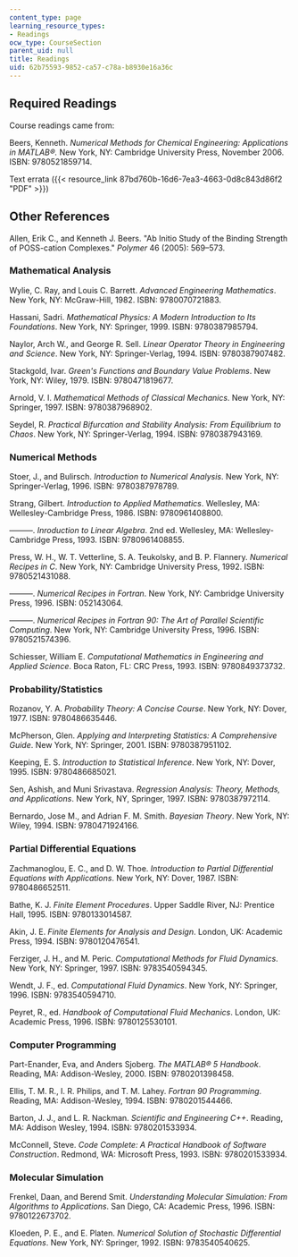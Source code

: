 ```yaml
---
content_type: page
learning_resource_types:
- Readings
ocw_type: CourseSection
parent_uid: null
title: Readings
uid: 62b75593-9852-ca57-c78a-b8930e16a36c
---
```


Required Readings
-----------------

Course readings came from:

Beers, Kenneth. _Numerical Methods for Chemical Engineering: Applications in MATLAB®._ New York, NY: Cambridge University Press, November 2006. ISBN: 9780521859714.

Text errata ({{< resource_link 87bd760b-16d6-7ea3-4663-0d8c843d86f2 "PDF" >}})

Other References
----------------

Allen, Erik C., and Kenneth J. Beers. "Ab Initio Study of the Binding Strength of POSS-cation Complexes." _Polymer_ 46 (2005): 569–573.

### Mathematical Analysis

Wylie, C. Ray, and Louis C. Barrett. _Advanced Engineering Mathematics_. New York, NY: McGraw-Hill, 1982. ISBN: 9780070721883.

Hassani, Sadri. _Mathematical Physics: A Modern Introduction to Its Foundations_. New York, NY: Springer, 1999. ISBN: 9780387985794.

Naylor, Arch W., and George R. Sell. _Linear Operator Theory in Engineering and Science_. New York, NY: Springer-Verlag, 1994. ISBN: 9780387907482.

Stackgold, Ivar. _Green's Functions and Boundary Value Problems_. New York, NY: Wiley, 1979. ISBN: 9780471819677.

Arnold, V. I. _Mathematical Methods of Classical Mechanics_. New York, NY: Springer, 1997. ISBN: 9780387968902.

Seydel, R. _Practical Bifurcation and Stability Analysis: From Equilibrium to Chaos_. New York, NY: Springer-Verlag, 1994. ISBN: 9780387943169.

### Numerical Methods

Stoer, J., and Bulirsch. _Introduction to Numerical Analysis_. New York, NY: Springer-Verlag, 1996. ISBN: 9780387978789.

Strang, Gilbert. _Introduction to Applied Mathematics_. Wellesley, MA: Wellesley-Cambridge Press, 1986. ISBN: 9780961408800.

———. _Inroduction to Linear Algebra_. 2nd ed. Wellesley, MA: Wellesley-Cambridge Press, 1993. ISBN: 9780961408855.

Press, W. H., W. T. Vetterline, S. A. Teukolsky, and B. P. Flannery. _Numerical Recipes in C_. New York, NY: Cambridge University Press, 1992. ISBN: 9780521431088.

———. _Numerical Recipes in Fortran_. New York, NY: Cambridge University Press, 1996. ISBN: 052143064.

———. _Numerical Recipes in Fortran 90: The Art of Parallel Scientific Computing_. New York, NY: Cambridge University Press, 1996. ISBN: 9780521574396.

Schiesser, William E. _Computational Mathematics in Engineering and Applied Science_. Boca Raton, FL: CRC Press, 1993. ISBN: 9780849373732.

### Probability/Statistics

Rozanov, Y. A. _Probability Theory: A Concise Course_. New York, NY: Dover, 1977. ISBN: 9780486635446.

McPherson, Glen. _Applying and Interpreting Statistics: A Comprehensive Guide_. New York, NY: Springer, 2001. ISBN: 9780387951102.

Keeping, E. S. _Introduction to Statistical Inference_. New York, NY: Dover, 1995. ISBN: 9780486685021.

Sen, Ashish, and Muni Srivastava. _Regression Analysis: Theory, Methods, and Applications_. New York, NY, Springer, 1997. ISBN: 9780387972114.

Bernardo, Jose M., and Adrian F. M. Smith. _Bayesian Theory_. New York, NY: Wiley, 1994. ISBN: 9780471924166.

### Partial Differential Equations

Zachmanoglou, E. C., and D. W. Thoe. _Introduction to Partial Differential Equations with Applications_. New York, NY: Dover, 1987. ISBN: 9780486652511.

Bathe, K. J. _Finite Element Procedures_. Upper Saddle River, NJ: Prentice Hall, 1995. ISBN: 9780133014587.

Akin, J. E. _Finite Elements for Analysis and Design_. London, UK: Academic Press, 1994. ISBN: 9780120476541.

Ferziger, J. H., and M. Peric. _Computational Methods for Fluid Dynamics_. New York, NY: Springer, 1997. ISBN: 9783540594345.

Wendt, J. F., ed. _Computational Fluid Dynamics_. New York, NY: Springer, 1996. ISBN: 9783540594710.

Peyret, R., ed. _Handbook of Computational Fluid Mechanics_. London, UK: Academic Press, 1996. ISBN: 9780125530101.

### Computer Programming

Part-Enander, Eva, and Anders Sjoberg. _The MATLAB® 5 Handbook_. Reading, MA: Addison-Wesley, 2000. ISBN: 9780201398458.

Ellis, T. M. R., I. R. Philips, and T. M. Lahey. _Fortran 90 Programming_. Reading, MA: Addison-Wesley, 1994. ISBN: 9780201544466.

Barton, J. J., and L. R. Nackman. _Scientific and Engineering C++_. Reading, MA: Addison Wesley, 1994. ISBN: 9780201533934.

McConnell, Steve. _Code Complete: A Practical Handbook of Software Construction_. Redmond, WA: Microsoft Press, 1993. ISBN: 9780201533934.

### Molecular Simulation

Frenkel, Daan, and Berend Smit. _Understanding Molecular Simulation: From Algorithms to Applications_. San Diego, CA: Academic Press, 1996. ISBN: 9780122673702.

Kloeden, P. E., and E. Platen. _Numerical Solution of Stochastic Differential Equations_. New York, NY: Springer, 1992. ISBN: 9783540540625.